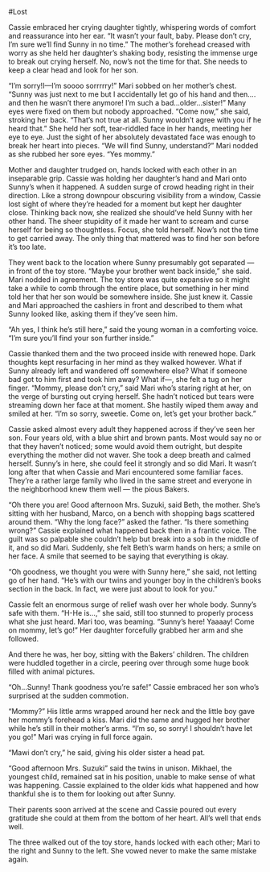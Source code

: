 #Lost

Cassie embraced her crying daughter tightly, whispering words of comfort and reassurance into her ear. “It wasn’t your fault, baby. Please don’t cry, I’m sure we’ll find Sunny in no time.” The mother’s forehead creased with worry as she held her daughter’s shaking body, resisting the immense urge to break out crying herself. No, now’s not the time for that. She needs to keep a clear head and look for her son.

“I’m sorry!I—I’m soooo sorrrrry!” Mari sobbed on her mother’s chest. “Sunny was just next to me but I accidentally let go of his hand and then…. and then he wasn’t there anymore! I’m such a bad…older…sister!” Many eyes were fixed on them but nobody approached. “Come now,” she said, stroking her back. “That’s not true at all. Sunny wouldn’t agree with you if he heard that.” She held her soft, tear-riddled face in her hands, meeting her eye to eye. Just the sight of her absolutely devastated face was enough to break her heart into pieces. “We will find Sunny, understand?” Mari nodded as she rubbed her sore eyes. “Yes mommy.”

Mother and daughter trudged on, hands locked with each other in an inseparable grip. Cassie was holding her daughter’s hand and Mari onto Sunny’s when it happened. A sudden surge of crowd heading right in their direction. Like a strong downpour obscuring visibility from a window, Cassie lost sight of where they’re headed for a moment but kept her daughter close. Thinking back now, she realized she should’ve held Sunny with her other hand. The sheer stupidity of it made her want to scream and curse herself for being so thoughtless. Focus, she told herself. Now’s not the time to get carried away. The only thing that mattered was to find her son before it’s too late.

They went back to the location where Sunny presumably got separated — in front of the toy store. “Maybe your brother went back inside,” she said. Mari nodded in agreement. The toy store was quite expansive so it might take a while to comb through the entire place, but something in her mind told her that her son would be somewhere inside. She just knew it. Cassie and Mari approached the cashiers in front and described to them what Sunny looked like, asking them if they’ve seen him.

“Ah yes, I think he’s still here,” said the young woman in a comforting voice. “I’m sure you’ll find your son further inside.”

Cassie thanked them and the two proceed inside with renewed hope. Dark thoughts kept resurfacing in her mind as they walked however. What if Sunny already left and wandered off somewhere else? What if someone bad got to him first and took him away? What if—, she felt a tug on her finger. “Mommy, please don’t cry,” said Mari who’s staring right at her, on the verge of bursting out crying herself. She hadn’t noticed but tears were streaming down her face at that moment. She hastily wiped them away and smiled at her. “I’m so sorry, sweetie. Come on, let’s get your brother back.”

Cassie asked almost every adult they happened across if they’ve seen her son. Four years old, with a blue shirt and brown pants. Most would say no or that they haven’t noticed; some would avoid them outright, but despite everything the mother did not waver. She took a deep breath and calmed herself. Sunny’s in here, she could feel it strongly and so did Mari. It wasn’t long after that when Cassie and Mari encountered some familiar faces. They’re a rather large family who lived in the same street and everyone in the neighborhood knew them well — the pious Bakers.

“Oh there you are! Good afternoon Mrs. Suzuki, said Beth, the mother. She’s sitting with her husband, Marco, on a bench with shopping bags scattered around them. “Why the long face?” asked the father. “Is there something wrong?” Cassie explained what happened back then in a frantic voice. The guilt was so palpable she couldn’t help but break into a sob in the middle of it, and so did Mari. Suddenly, she felt Beth’s warm hands on hers; a smile on her face. A smile that seemed to be saying that everything is okay.

“Oh goodness, we thought you were with Sunny here,” she said, not letting go of her hand. “He’s with our twins and younger boy in the children’s books section in the back. In fact, we were just about to look for you.”

Cassie felt an enormous surge of relief wash over her whole body. Sunny’s safe with them. “H-He is…,” she said, still too stunned to properly process what she just heard. Mari too, was beaming. “Sunny’s here! Yaaaay! Come on mommy, let’s go!” Her daughter forcefully grabbed her arm and she followed. 

And there he was, her boy, sitting with the Bakers’ children. The children were huddled together in a circle, peering over through some huge book filled with animal pictures. 

“Oh…Sunny! Thank goodness you’re safe!” Cassie embraced her son who’s surprised at the sudden commotion. 

“Mommy?” His little arms wrapped around her neck and the little boy gave her mommy’s forehead a kiss. Mari did the same and hugged her brother while he’s still in their mother’s arms. “I’m so, so sorry! I shouldn’t have let you go!” Mari was crying in full force again.

“Mawi don’t cry,” he said, giving his older sister a head pat.

“Good afternoon Mrs. Suzuki” said the twins in unison. Mikhael, the youngest child, remained sat in his position, unable to make sense of what was happening. Cassie explained to the older kids what happened and how thankful she is to them for looking out after Sunny. 

Their parents soon arrived at the scene and Cassie poured out every gratitude she could at them from the bottom of her heart. All’s well that ends well.

The three walked out of the toy store, hands locked with each other; Mari to the right and Sunny to the left. She vowed never to make the same mistake again.